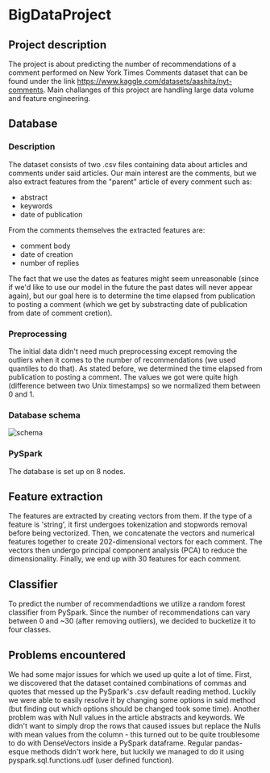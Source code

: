 # BigDataProject

## Project description

The project is about predicting the number of recommendations of a comment performed on New York Times Comments dataset that can be found under the link https://www.kaggle.com/datasets/aashita/nyt-comments. Main challanges of this project are handling large data volume and feature engineering.

## Database

### Description

The dataset consists of two .csv files containing data about articles and comments under said articles. Our main interest are the comments, but we also extract features from the "parent" article of every comment such as:
- abstract
- keywords
- date of publication

From the comments themselves the extracted features are:
- comment body
- date of creation
- number of replies

The fact that we use the dates as features might seem unreasonable (since if we'd like to use our model in the future the past dates will never appear again), but our goal here is to determine the time elapsed from publication to posting a comment (which we get by substracting date of publication from date of comment cretion).

### Preprocessing

The initial data didn't need much preprocessing except removing the outliers when it comes to the number of recommendations (we used quantiles to do that).
As stated before, we determined the time elapsed from publication to posting a comment. The values we got were quite high (difference between two Unix timestamps) so we normalized them between 0 and 1.

### Database schema

![schema](https://user-images.githubusercontent.com/62818677/175786969-d272793c-cba8-4393-ae6b-7529c1c6eba3.png)

### PySpark

The database is set up on 8 nodes.

## Feature extraction

The features are extracted by creating vectors from them. If the type of a feature is 'string', it first undergoes tokenization and stopwords removal before being vectorized. Then, we concatenate the vectors and numerical features together to create 202-dimensional vectors for each comment. The vectors then undergo principal component analysis (PCA) to reduce the dimensionality. Finally, we end up with 30 features for each comment.

## Classifier

To predict the number of recommendadtions we utilize a random forest classifier from PySpark. Since the number of recommendations can vary between 0 and ~30 (after removing outliers), we decided to bucketize it to four classes.

## Problems encountered

We had some major issues for which we used up quite a lot of time. First, we discovered that the dataset contained combinations of commas and quotes that messed up the PySpark's .csv default reading method. Luckily we were able to easily resolve it by changing some options in said method (but finding out which options should be changed took some time).
Another problem was with Null values in the article abstracts and keywords. We didn't want to simply drop the rows that caused issues but replace the Nulls with mean values from the column - this turned out to be quite troublesome to do with DenseVectors inside a PySpark dataframe. Regular pandas-esque methods didn't work here, but luckily we managed to do it using pyspark.sql.functions.udf (user defined function).
